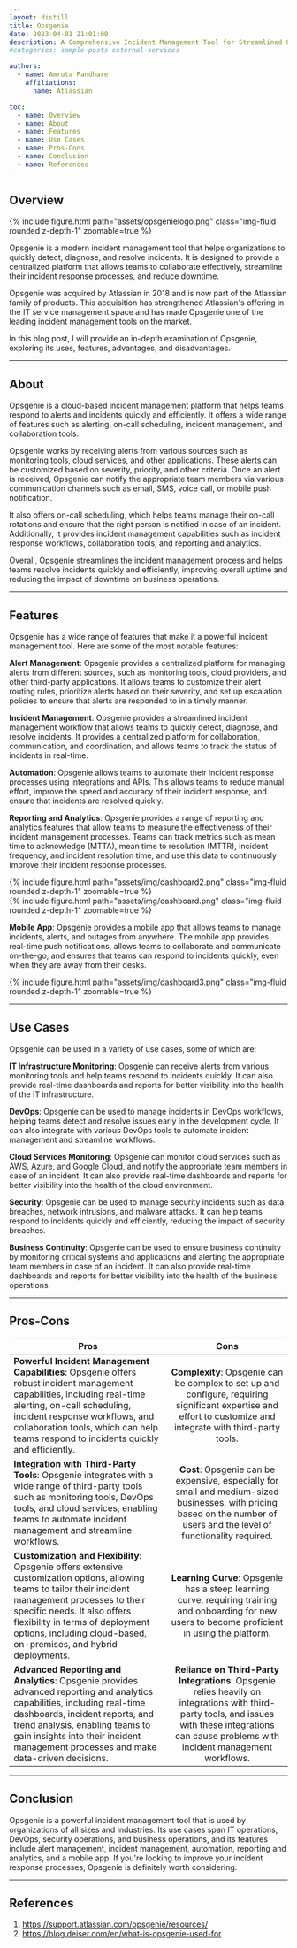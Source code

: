 ```yaml
---
layout: distill
title: Opsgenie
date: 2023-04-01 21:01:00
description: A Comprehensive Incident Management Tool for Streamlined Operations
#categories: sample-posts external-services

authors:
  - name: Amruta Pandhare
    affiliations:
      name: Atlassian

toc:
  - name: Overview
  - name: About
  - name: Features
  - name: Use Cases
  - name: Pros-Cons
  - name: Conclusion
  - name: References
---
```

## Overview

<div class="row mt-3">
    <div class="col-sm mt-3 mt-md-0">
        {% include figure.html path="assets/opsgenielogo.png" class="img-fluid rounded z-depth-1" zoomable=true %}
    </div>
</div>

Opsgenie is a modern incident management tool that helps organizations to quickly detect, diagnose, and resolve incidents. It is designed to provide a centralized platform that allows teams to collaborate effectively, streamline their incident response processes, and reduce downtime. 

Opsgenie was acquired by Atlassian in 2018 and is now part of the Atlassian family of products. This acquisition has strengthened Atlassian's offering in the IT service management space and has made Opsgenie one of the leading incident management tools on the market. 

In this blog post, I will provide an in-depth examination of Opsgenie, exploring its uses, features, advantages, and disadvantages. 

***
## About

Opsgenie is a cloud-based incident management platform that helps teams respond to alerts and incidents quickly and efficiently. It offers a wide range of features such as alerting, on-call scheduling, incident management, and collaboration tools. 

Opsgenie works by receiving alerts from various sources such as monitoring tools, cloud services, and other applications. These alerts can be customized based on severity, priority, and other criteria. Once an alert is received, Opsgenie can notify the appropriate team members via various communication channels such as email, SMS, voice call, or mobile push notification. 

It also offers on-call scheduling, which helps teams manage their on-call rotations and ensure that the right person is notified in case of an incident. Additionally, it provides incident management capabilities such as incident response workflows, collaboration tools, and reporting and analytics. 

Overall, Opsgenie streamlines the incident management process and helps teams resolve incidents quickly and efficiently, improving overall uptime and reducing the impact of downtime on business operations. 

***
## Features

Opsgenie has a wide range of features that make it a powerful incident management tool. Here are some of the most notable features: 

**Alert Management**: Opsgenie provides a centralized platform for managing alerts from different sources, such as monitoring tools, cloud providers, and other third-party applications. It allows teams to customize their alert routing rules, prioritize alerts based on their severity, and set up escalation policies to ensure that alerts are responded to in a timely manner. 

**Incident Management**: Opsgenie provides a streamlined incident management workflow that allows teams to quickly detect, diagnose, and resolve incidents. It provides a centralized platform for collaboration, communication, and coordination, and allows teams to track the status of incidents in real-time. 

**Automation**: Opsgenie allows teams to automate their incident response processes using integrations and APIs. This allows teams to reduce manual effort, improve the speed and accuracy of their incident response, and ensure that incidents are resolved quickly. 

**Reporting and Analytics**: Opsgenie provides a range of reporting and analytics features that allow teams to measure the effectiveness of their incident management processes. Teams can track metrics such as mean time to acknowledge (MTTA), mean time to resolution (MTTR), incident frequency, and incident resolution time, and use this data to continuously improve their incident response processes. 

<div class="row mt-3">
    <div class="col-sm mt-3 mt-md-0">
        {% include figure.html path="assets/img/dashboard2.png" class="img-fluid rounded z-depth-1" zoomable=true %}
    </div>
    <div class="col-sm mt-3 mt-md-0">
        {% include figure.html path="assets/img/dashboard.png" class="img-fluid rounded z-depth-1" zoomable=true %}
    </div>
</div>

**Mobile App**: Opsgenie provides a mobile app that allows teams to manage incidents, alerts, and outages from anywhere. The mobile app provides real-time push notifications, allows teams to collaborate and communicate on-the-go, and ensures that teams can respond to incidents quickly, even when they are away from their desks. 

<div class="row mt-3">
    <div class="col-sm mt-3 mt-md-0">
        {% include figure.html path="assets/img/dashboard3.png" class="img-fluid rounded z-depth-1" zoomable=true %}
    </div>
</div>

***
## Use Cases

Opsgenie can be used in a variety of use cases, some of which are: 

**IT Infrastructure Monitoring**: Opsgenie can receive alerts from various monitoring tools and help teams respond to incidents quickly. It can also provide real-time dashboards and reports for better visibility into the health of the IT infrastructure. 

**DevOps**: Opsgenie can be used to manage incidents in DevOps workflows, helping teams detect and resolve issues early in the development cycle. It can also integrate with various DevOps tools to automate incident management and streamline workflows. 

**Cloud Services Monitoring**: Opsgenie can monitor cloud services such as AWS, Azure, and Google Cloud, and notify the appropriate team members in case of an incident. It can also provide real-time dashboards and reports for better visibility into the health of the cloud environment. 

**Security**: Opsgenie can be used to manage security incidents such as data breaches, network intrusions, and malware attacks. It can help teams respond to incidents quickly and efficiently, reducing the impact of security breaches. 

**Business Continuity**: Opsgenie can be used to ensure business continuity by monitoring critical systems and applications and alerting the appropriate team members in case of an incident. It can also provide real-time dashboards and reports for better visibility into the health of the business operations. 

***
## Pros-Cons

| Pros | Cons |
| ------------- |:-------------:|
| **Powerful Incident Management Capabilities**: Opsgenie offers robust incident management capabilities, including real-time alerting, on-call scheduling, incident response workflows, and collaboration tools, which can help teams respond to incidents quickly and efficiently.    | **Complexity**: Opsgenie can be complex to set up and configure, requiring significant expertise and effort to customize and integrate with third-party tools. |
| **Integration with Third-Party Tools**: Opsgenie integrates with a wide range of third-party tools such as monitoring tools, DevOps tools, and cloud services, enabling teams to automate incident management and streamline workflows.   | **Cost**: Opsgenie can be expensive, especially for small and medium-sized businesses, with pricing based on the number of users and the level of functionality required.      |
| **Customization and Flexibility**: Opsgenie offers extensive customization options, allowing teams to tailor their incident management processes to their specific needs. It also offers flexibility in terms of deployment options, including cloud-based, on-premises, and hybrid deployments.  | **Learning Curve**: Opsgenie has a steep learning curve, requiring training and onboarding for new users to become proficient in using the platform.     |
| **Advanced Reporting and Analytics**: Opsgenie provides advanced reporting and analytics capabilities, including real-time dashboards, incident reports, and trend analysis, enabling teams to gain insights into their incident management processes and make data-driven decisions.  | **Reliance on Third-Party Integrations**: Opsgenie relies heavily on integrations with third-party tools, and issues with these integrations can cause problems with incident management workflows.     |

***
## Conclusion

Opsgenie is a powerful incident management tool that is used by organizations of all sizes and industries. Its use cases span IT operations, DevOps, security operations, and business operations, and its features include alert management, incident management, automation, reporting and analytics, and a mobile app. If you're looking to improve your incident response processes, Opsgenie is definitely worth considering. 

***
## References

1. <https://support.atlassian.com/opsgenie/resources/>
2. <https://blog.deiser.com/en/what-is-opsgenie-used-for>
